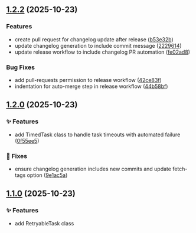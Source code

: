 ## [1.2.2](https://github.com/peremunoz/async-pooler/compare/v1.2.1...v1.2.2) (2025-10-23)

### Features

* create pull request for changelog update after release ([b53e32b](https://github.com/peremunoz/async-pooler/commit/b53e32b67642b097b6edebeb22ee945e33890cb9))
* update changelog generation to include commit message ([2229614](https://github.com/peremunoz/async-pooler/commit/2229614b9a320ee84ed75e329dcaefb1c79a79e8))
* update release workflow to include changelog PR automation ([fe02ad8](https://github.com/peremunoz/async-pooler/commit/fe02ad8925617091d4cd016388393a720cc9d4c4))

### Bug Fixes

* add pull-requests permission to release workflow ([42ce83f](https://github.com/peremunoz/async-pooler/commit/42ce83f284a88435079b273a60a2f0ca073aec04))
* indentation for auto-merge step in release workflow ([44b58bf](https://github.com/peremunoz/async-pooler/commit/44b58bfbf536b17a13c2561ca2da9d69e19839aa))
## [1.2.0](https://github.com/peremunoz/async-pooler/compare/v1.1.2...v1.2.0) (2025-10-23)

### ✨ Features

* add TimedTask class to handle task timeouts with automated failure ([0f55ee5](https://github.com/peremunoz/async-pooler/commit/0f55ee5647c9a9bee6803ac8f8bae35d090d20bd))

### 🐞 Fixes

* ensure changelog generation includes new commits and update fetch-tags option ([9e1ac5a](https://github.com/peremunoz/async-pooler/commit/9e1ac5aedf25400b55c954981e326355b6e79a30))
## [1.1.0](https://github.com/peremunoz/async-pooler/compare/v1.1.0...v1.1.0) (2025-10-23)

### ✨ Features

* add RetryableTask class

